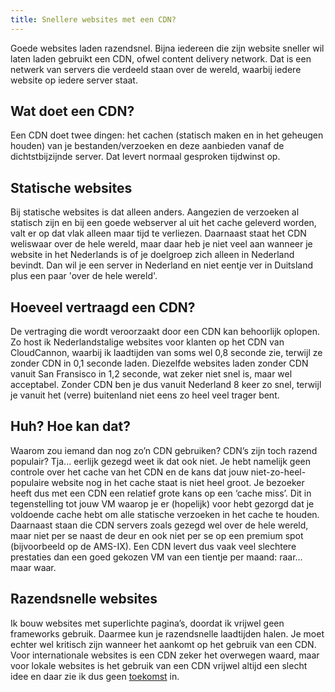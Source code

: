 ```yaml
---
title: Snellere websites met een CDN?
---
```


Goede websites laden razendsnel. Bijna iedereen die zijn website sneller wil laten laden gebruikt een CDN, ofwel content delivery network. Dat is een netwerk van servers die verdeeld staan over de wereld, waarbij iedere website op iedere server staat.

## Wat doet een CDN?

Een CDN doet twee dingen: het cachen (statisch maken en in het geheugen houden) van je bestanden/verzoeken en deze aanbieden vanaf de dichtstbijzijnde server. Dat levert normaal gesproken tijdwinst op.

## Statische websites

Bij statische websites is dat alleen anders. Aangezien de verzoeken al statisch zijn en bij een goede webserver al uit het cache geleverd worden, valt er op dat vlak alleen maar tijd te verliezen. Daarnaast staat het CDN weliswaar over de hele wereld, maar daar heb je niet veel aan wanneer je website in het Nederlands is of je doelgroep zich alleen in Nederland bevindt. Dan wil je een server in Nederland en niet eentje ver in Duitsland plus een paar 'over de hele wereld'. 

## Hoeveel vertraagd een CDN?

De vertraging die wordt veroorzaakt door een CDN kan behoorlijk oplopen. Zo host ik Nederlandstalige websites voor klanten op het CDN van CloudCannon, waarbij ik laadtijden van soms wel 0,8 seconde zie, terwijl ze zonder CDN in 0,1 seconde laden. Diezelfde websites laden zonder CDN vanuit San Fransisco in 1,2 seconde, wat zeker niet snel is, maar wel acceptabel. Zonder CDN ben je dus vanuit Nederland 8 keer zo snel, terwijl je vanuit het (verre) buitenland niet eens zo heel veel trager bent.

## Huh? Hoe kan dat?

Waarom zou iemand dan nog zo’n CDN gebruiken? CDN’s zijn toch razend populair? Tja... eerlijk gezegd weet ik dat ook niet. Je hebt namelijk geen controle over het cache van het CDN en de kans dat jouw niet-zo-heel-populaire website nog in het cache staat is niet heel groot. Je bezoeker heeft dus met een CDN een relatief grote kans op een ‘cache miss’. Dit in tegenstelling tot jouw VM waarop je er (hopelijk) voor hebt gezorgd dat je voldoende cache hebt om alle statische verzoeken in het cache te houden. Daarnaast staan die CDN servers zoals gezegd wel over de hele wereld, maar niet per se naast de deur en ook niet per se op een premium spot (bijvoorbeeld op de AMS-IX). Een CDN levert dus vaak veel slechtere prestaties dan een goed gekozen VM van een tientje per maand: raar... maar waar.

## Razendsnelle websites

Ik bouw websites met superlichte pagina’s, doordat ik vrijwel geen frameworks gebruik. Daarmee kun je razendsnelle laadtijden halen. Je moet echter wel kritisch zijn wanneer het aankomt op het gebruik van een CDN. Voor internationale websites is een CDN zeker het overwegen waard, maar voor lokale websites is het gebruik van een CDN vrijwel altijd een slecht idee en daar zie ik dus geen [toekomst](/nl/blog/supersnelle-websites-met-hugo) in.
